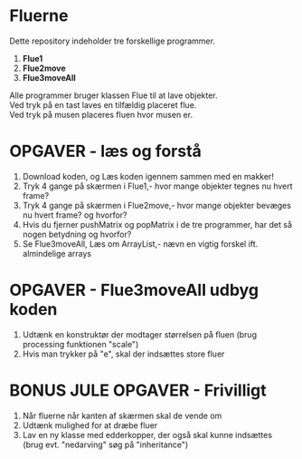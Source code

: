 # Fluerne
Dette repository indeholder tre forskellige programmer. <br>
<ol>
  <li><b>Flue1</b></li>
  <li><b>Flue2move</b></li>
  <li><b>Flue3moveAll</b></li>
</ol>
Alle programmer bruger klassen Flue til at lave objekter. <br>
Ved tryk på en tast laves en tilfældig placeret flue. <br>
Ved tryk på musen placeres fluen hvor musen er.

# OPGAVER - læs og forstå
<ol>
  <li>Download koden, og Læs koden igennem sammen med en makker!
  <li>Tryk 4 gange på skærmen i Flue1,- hvor mange objekter tegnes nu hvert frame?
  <li>Tryk 4 gange på skærmen i Flue2move,- hvor mange objekter bevæges nu hvert frame? og hvorfor?
  <li>Hvis du fjerner pushMatrix og popMatrix i de tre programmer, har det så nogen betydning og hvorfor?
  <li>Se Flue3moveAll,  Læs om ArrayList,- nævn en vigtig forskel ift. almindelige arrays
</ol>

# OPGAVER - Flue3moveAll udbyg koden 
<ol>
  <li>Udtænk en konstruktør der modtager størrelsen på fluen (brug processing funktionen "scale")
  <li>Hvis man trykker på "e", skal der indsættes store fluer
</ol>

# BONUS JULE OPGAVER - Frivilligt
<ol>
  <li>Når fluerne når kanten af skærmen skal de vende om
  <li>Udtænk mulighed for at dræbe fluer  
  <li>Lav en ny klasse med edderkopper, der også skal kunne indsættes (brug evt. "nedarving" søg på "inheritance")
</ol>
